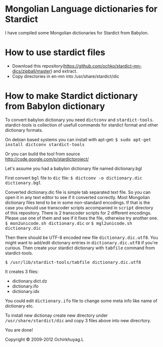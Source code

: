 Mongolian Language dictionaries for Stardict
============================================

I have compiled some Mongolian dictionaries for Stardict from Babylon.

How to use stardict files
=========================

- Download this repository(https://github.com/ochko/stardict-mn-dics/zipball/master) and extract.
- Copy directories in en-mn into /usr/share/stardict/dic

How to make Stardict dictionary from Babylon dictionary
=======================================================

To convert babylon dictionary you need <tt>dictconv</tt> and <tt>stardict-tools</tt>. stardict-tools is collection of usefull commands for stardict format and other dictionary formats.

On debian based systems you can install with apt-get:
<tt>$ sudo apt-get install dictconv stardict-tools</tt>

Or you can build the tool from source http://code.google.com/p/stardictproject/

Let's assume you had a babylon dictionary file named dictionary.bgl

First convert <tt>bgl</tt> file to <tt>dic</tt> file:
<tt>$ dictconv -o dictionary.dic dictionary.bgl</tt>

Converted dictionary.dic file is simple tab separated text file. So you can open it in any text editor to see if it converted correctly. Most Mongolian dictionary files tend to be in some non-standard encodings. If that is the case you should use transcoder scripts accompanied in <tt>script</tt> directory of this repository. There is 2 transcoder scripts for 2 different encodings. Please use one of them and see if it fixes the file, otherwise try another one.
<tt>$ mon2unicode.sh dictionary.dic</tt>
or
<tt>$ mgl2unicode.sh dictionary.dic</tt>

Then there should be UTF-8 encoded new file <tt>dictionary.dic.utf8</tt>. You might want to add/edit dictonary entries in <tt>dictionary.dic.utf8</tt> if you're curious. Then create your stardict dictionary with <tt>tabfile</tt> command from stardict-tools.

<tt>$ /usr/lib/stardict-tools/tabfile dictionary.dic.utf8</tt>

It creates 3 files:

- dictionary.dict.dz
- dictionary.ifo
- dictionary.idx

You could edit <tt>dictionary.ifo</tt> file to change some meta info like name of dictionary etc.

To install new dictionay create new directory under <tt>/usr/share/stardict/dic</tt> and copy 3 files above into new direcrtory.

You are done!

Copyright &copy; 2009-2012 Ochirkhuyag.L

